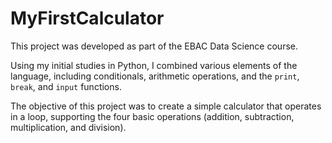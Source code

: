 # MyFirstCalculator

This project was developed as part of the EBAC Data Science course.

Using my initial studies in Python, I combined various elements of the language, including conditionals, arithmetic operations, and the `print`, `break`, and `input` functions.

The objective of this project was to create a simple calculator that operates in a loop, supporting the four basic operations (addition, subtraction, multiplication, and division).
